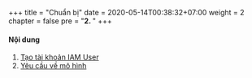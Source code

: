 +++
title = "Chuẩn bị"
date = 2020-05-14T00:38:32+07:00
weight = 2
chapter = false
pre = "<b>2. </b>"
+++

#### Nội dung
1. [Tạo tài khoản IAM User](1-create-an-iam-user)
2. [Yêu cầu về mô hình](2-model-requirements)
